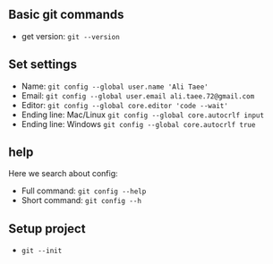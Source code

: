 
## Basic git commands

- get version: `git --version`

## Set settings 

- Name: `git config --global user.name 'Ali Taee'`
- Email:  `git config --global user.email ali.taee.72@gmail.com`
- Editor: `git config --global core.editor 'code --wait'`
- Ending line: Mac/Linux `git config --global core.autocrlf input`
- Ending line: Windows `git config --global core.autocrlf true`

## help 

Here we search about config:

- Full command: `git config --help`
- Short command: `git config --h`

## Setup project

- `git --init`